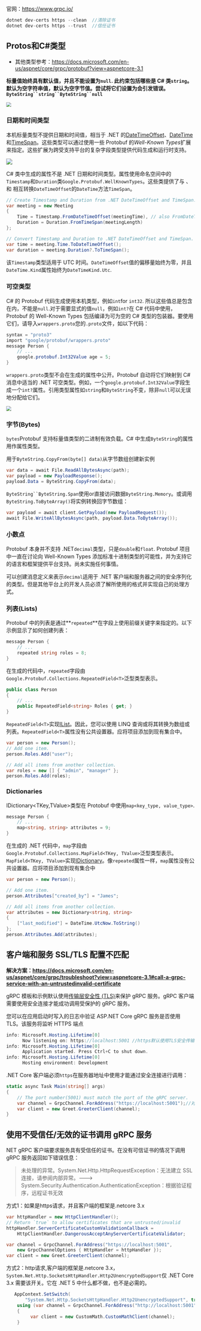 官网：https://www.grpc.io/

```c#
dotnet dev-certs https --clean  //清除证书
dotnet dev-certs https --trust  //信任证书
```

## Protos和C#类型

- 其他类型参考：https://docs.microsoft.com/en-us/aspnet/core/grpc/protobuf?view=aspnetcore-3.1

**标量值始终具有默认值，并且不能设置为`null`. 此约束包括哪些是 C# 类`string`。默认为空字符串值，默认为空字节值。尝试将它们设置为会引发错误。`ByteString``string``ByteString``null`**

<img src="F:\MyGithub\TImg\1.png" style="zoom: 80%;" />

### 日期和时间类型

本机标量类型不提供日期和时间值，相当于 .NET 的[DateTimeOffset](https://docs.microsoft.com/en-us/dotnet/api/system.datetimeoffset)、[DateTime](https://docs.microsoft.com/en-us/dotnet/api/system.datetime)和[TimeSpan](https://docs.microsoft.com/en-us/dotnet/api/system.timespan)。这些类型可以通过使用一些 Protobuf 的*Well-Known Types*扩展来指定。这些扩展为跨受支持平台的复杂字段类型提供代码生成和运行时支持。

![](F:\MyGithub\TImg\2.png)

C# 类中生成的属性不是 .NET 日期和时间类型。属性使用命名空间中的`Timestamp`和`Duration`类`Google.Protobuf.WellKnownTypes`。这些类提供了与 、 和 相互转换`DateTimeOffset`的`DateTime`方法`TimeSpan`。

```c#
// Create Timestamp and Duration from .NET DateTimeOffset and TimeSpan.
var meeting = new Meeting
{
    Time = Timestamp.FromDateTimeOffset(meetingTime), // also FromDateTime()
    Duration = Duration.FromTimeSpan(meetingLength)
};

// Convert Timestamp and Duration to .NET DateTimeOffset and TimeSpan.
var time = meeting.Time.ToDateTimeOffset();
var duration = meeting.Duration?.ToTimeSpan();
```

该`Timestamp`类型适用于 UTC 时间。`DateTimeOffset`值的偏移量始终为零，并且`DateTime.Kind`属性始终为`DateTimeKind.Utc`.

### 可空类型

C# 的 Protobuf 代码生成使用本机类型，例如`int`for `int32`. 所以这些值总是包含在内，不能是`null`.对于需要显式的值`null`，例如`int?`在 C# 代码中使用，Protobuf 的 Well-Known Types 包括编译为可为空的 C# 类型的包装器。要使用它们，请导入`wrappers.proto`您的`.proto`文件，如以下代码：

```c#
syntax = "proto3"
import "google/protobuf/wrappers.proto"
message Person {
    // ...
    google.protobuf.Int32Value age = 5;
}
```

`wrappers.proto`类型不会在生成的属性中公开。Protobuf 自动将它们映射到 C# 消息中适当的 .NET 可空类型。例如，一个`google.protobuf.Int32Value`字段生成一个`int?`属性。引用类型属性如`string`和`ByteString`不变，除非`null`可以无误地分配给它们。

<img src="F:\MyGithub\TImg\3.png" style="zoom:80%;" />

### 字节(Bytes)

`bytes`Protobuf 支持标量值类型的二进制有效负载。C# 中生成`ByteString`的属性用作属性类型。

用于`ByteString.CopyFrom(byte[] data)`从字节数组创建新实例

```c#
var data = await File.ReadAllBytesAsync(path);
var payload = new PayloadResponse();
payload.Data = ByteString.CopyFrom(data);
```

`ByteString``ByteString.Span`使用or直接访问数据`ByteString.Memory`。或调用`ByteString.ToByteArray()`将实例转换回字节数组：

```c#
var payload = await client.GetPayload(new PayloadRequest());
await File.WriteAllBytesAsync(path, payload.Data.ToByteArray());
```

### 小数点

Protobuf 本身并不支持 .NET`decimal`类型，只是`double`和`float`. Protobuf 项目中一直在讨论向 Well-Known Types 添加标准十进制类型的可能性，并为支持它的语言和框架提供平台支持。尚未实施任何事情。

可以创建消息定义来表示`decimal`适用于 .NET 客户端和服务器之间的安全序列化的类型。但是其他平台上的开发人员必须了解所使用的格式并实现自己的处理方式。

### 列表(Lists)

Protobuf 中的列表是通过**`repeated`**在字段上使用前缀关键字来指定的。以下示例显示了如何创建列表：

```c#
message Person {
    // ...
    repeated string roles = 8;
}
```

在生成的代码中，`repeated`字段由`Google.Protobuf.Collections.RepeatedField<T>`泛型类型表示。

```c#
public class Person
{
    // ...
    public RepeatedField<string> Roles { get; }
}
```

`RepeatedField<T>`实现[IList](https://docs.microsoft.com/en-us/dotnet/api/system.collections.generic.ilist-1)。因此，您可以使用 LINQ 查询或将其转换为数组或列表。`RepeatedField<T>`属性没有公共设置器。应将项目添加到现有集合中。

```c#
var person = new Person();
// Add one item.
person.Roles.Add("user");

// Add all items from another collection.
var roles = new [] { "admin", "manager" };
person.Roles.Add(roles);
```

###  Dictionaries

IDictionary<TKey,TValue>类型在 Protobuf 中使用`map<key_type, value_type>`.

```C#
message Person {
    // ...
    map<string, string> attributes = 9;
}
```

在生成的 .NET 代码中，`map`字段由`Google.Protobuf.Collections.MapField<TKey, TValue>`泛型类型表示。`MapField<TKey, TValue>`实现[IDictionary](https://docs.microsoft.com/en-us/dotnet/api/system.collections.generic.idictionary-2)。像`repeated`属性一样，`map`属性没有公共设置器。应将项目添加到现有集合中

```c#
var person = new Person();

// Add one item.
person.Attributes["created_by"] = "James";

// Add all items from another collection.
var attributes = new Dictionary<string, string>
{
    ["last_modified"] = DateTime.UtcNow.ToString()
};
person.Attributes.Add(attributes);
```



## 客户端和服务 SSL/TLS 配置不匹配

**解决方案：https://docs.microsoft.com/en-us/aspnet/core/grpc/troubleshoot?view=aspnetcore-3.1#call-a-grpc-service-with-an-untrustedinvalid-certificate**

gRPC 模板和示例默认使用[传输层安全性 (TLS)](https://tools.ietf.org/html/rfc5246)来保护 gRPC 服务。gRPC 客户端需要使用安全连接才能成功调用受保护的 gRPC 服务。

您可以在应用启动时写入的日志中验证 ASP.NET Core gRPC 服务是否使用 TLS。该服务将监听 HTTPS 端点

```c#
info: Microsoft.Hosting.Lifetime[0]   
      Now listening on: https://localhost:5001 //https默认使用TLS安全传输
info: Microsoft.Hosting.Lifetime[0]
      Application started. Press Ctrl+C to shut down.
info: Microsoft.Hosting.Lifetime[0]
      Hosting environment: Development
```

.NET Core 客户端必须`https`在服务器地址中使用才能通过安全连接进行调用：

```c#
static async Task Main(string[] args)
{
    // The port number(5001) must match the port of the gRPC server.
    var channel = GrpcChannel.ForAddress("https://localhost:5001");//对应服务端的https
    var client = new Greet.GreeterClient(channel);
}
```

## 使用不受信任/无效的证书调用 gRPC 服务

NET gRPC 客户端要求服务具有受信任的证书。在没有可信证书的情况下调用 gRPC 服务返回如下错误信息：

> 未处理的异常。System.Net.Http.HttpRequestException：无法建立 SSL 连接，请参阅内部异常。---> System.Security.Authentication.AuthenticationException：根据验证程序，远程证书无效

方式1：如果是https请求，并且客户端的框架是.netcore 3.x

```c#
var httpHandler = new HttpClientHandler();
// Return `true` to allow certificates that are untrusted/invalid
httpHandler.ServerCertificateCustomValidationCallback = 
    HttpClientHandler.DangerousAcceptAnyServerCertificateValidator;

var channel = GrpcChannel.ForAddress("https://localhost:5001",
    new GrpcChannelOptions { HttpHandler = httpHandler });
var client = new Greet.GreeterClient(channel);
```

方式2：http请求,客户端的框架是.netcore 3.x，`System.Net.Http.SocketsHttpHandler.Http2UnencryptedSupport`仅 .NET Core 3.x 需要该开关。它在 .NET 5 中什么都不做，也不是必需的。

```c#
   AppContext.SetSwitch(
       "System.Net.Http.SocketsHttpHandler.Http2UnencryptedSupport", true);
    using (var channel = GrpcChannel.ForAddress("http://localhost:5001"))
    {
   		 var client = new CustomMath.CustomMathClient(channel);
    }
```

